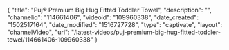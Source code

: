 {
    "title": "Puj&reg; Premium Big Hug Fitted Toddler Towel",
    "description": "",
    "channelid": "114661406",
    "videoid": "109960338",
    "date_created": "1502517164",
    "date_modified": "1516727728",
    "type": "captivate",
    "layout": "channelVideo",
    "url": "\/latest-videos\/puj-premium-big-hug-fitted-toddler-towel\/114661406-109960338"
}